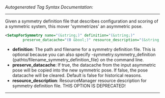 _Autogenerated Tag Syntax Documentation:_

---
Given a symmetry definition file that describes configuration and scoring of a symmetric system, this mover 'symmetrizes' an asymmetric pose.

```xml
<SetupForSymmetry name="(&string;)" definition="(&string;)"
        preserve_datacache="(0 &bool;)" resource_description="(&string;)" />
```

-   **definition**: The path and filename for a symmetry definition file. This is optional because you can also specify -symmetry:symmetry_definition {pathto/filename_symmetry_definition_file} on the command line.
-   **preserve_datacache**: If true, the datacache from the input asymmetric pose will be copied into the new symmetric pose. If false, the pose datacache will be cleared. Default is false for historical reasons.
-   **resource_description**: ResourceManager resource description for symmetry definition file. THIS OPTION IS DEPRECATED!

---
